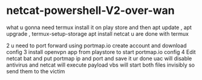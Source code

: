 # netcat-powershell-V2-over-wan

what u gonna need termux install it on play store
and then apt update , apt upgrade , termux-setup-storage 
apt install netcat u are done with termux 

2 u need to port forward using portmap.io create account and download config 
3 install openvpn app from playstore to start portmap.io config
4 Edit netcat bat and put portmap ip and port and save it
ur done 
uac will disable antivirus
and netcat will execute payload
vbs will start both files invisibly so send them to the victim
